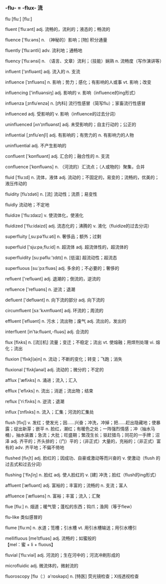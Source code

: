 ### -flu- = -flux- 流


flu [fluː]  [fluː]

fluent [ˈfluːənt] adj. 流畅的，流利的；液态的；畅流的

fluence ['fluːəns] n. （神秘的）影响；[物] 积分通量

fluently [ˈfluːəntli] adv. 流利地；通畅地

fluency [ˈfluːənsi] n. （语言、文章）流利；（技能）娴熟 n. 流畅度（写作演讲等）

influent ['ɪnflʊənt] adj. 流入的 n. 支流

influence [ˈɪnfluəns] n. 影响；势力；感化；有影响的人或事 vt. 影响；改变

influencing ['influənsiŋ] adj. 影响的 v. 影响（influence的ing形式）

influenza [ˌɪnfluˈenzə] n. [内科] 流行性感冒（简写flu）；家畜流行性感冒

influenced adj. 受影响的 v. 影响（influence的过去分词）

uninfluenced [ʌn'ɪnflʊənst] adj. 未受影响的；自主行动的；公正的

influential [ˌɪnfluˈenʃl] adj. 有影响的；有势力的 n. 有影响力的人物

uninfluential adj. 不产生影响的

confluent ['kɒnflʊənt] adj. 汇合的；融合性的 n. 支流

confluence [ˈkɒnfluəns] n. （河流的）汇流点；（人或物的）聚集，合并

fluid [ˈfluːɪd] n. 流体，液体 adj. 流动的；不固定的，易变的；流畅的，优美的；液压传动的

fluidity [fluˈɪdəti] n. [流] 流动性；流质；易变性

fluidly 流动地；不定地

fluidize ['fluːɪdaɪz] v. 使流体化，使液化

fluidized ['flu:idaizd] adj. 流态化的；沸腾的 v. 液化（fluidize的过去分词）

superfluity [ˌsuːpəˈfluːəti] n. 奢侈品；额外；过剩

superfluid ['sju:pə,flu:id] n. 超流体 adj. 超流体性的，超流体的

superfluidity [suːpəfluː'ɪdɪtɪ] n. [低温] 超流动性；超流态

superfluous [suːˈpɜːfluəs] adj. 多余的；不必要的；奢侈的

refluent ['reflʊənt] adj. 退潮的；倒流的，逆流的

refluence ['refluəns] n. 逆流；退潮

defluent ['deflʊənt] n. 向下流的部分 adj. 向下流的

circumfluent [sɜː'kʌmflʊənt] adj. 环流的；周流的

effluent [ˈefluənt] n. 污水；流出物；废气 adj. 流出的，发出的

interfluent [in'tə:fluənt,-fluəs] adj. 合流的

flux [flʌks] n. [流][机] 流量；变迁；不稳定；流出 vt. 使熔融；用焊剂处理 vi. 熔化；流出

fluxion ['flʌkʃ(ə)n] n. 流动；不断的变化；转变；飞跑；消失

fluxional ['flʌkʃənəl] adj. 流动的；微分的；不定的

afflux ['æflʌks] n. 涌进；流入；汇入

efflux ['eflʌks] n. 流出；消逝；流出物；结束

reflux ['riːflʌks] n. 逆流；退潮

influx [ˈɪnflʌks] n. 流入；汇集；河流的汇集处

flush [flʌʃ] v. 发红；使发光；因……兴奋；冲洗，冲掉；把……赶出隐藏地；使暴露；绽出新芽；嵌平 n. 脸红，潮红；有暖色之处；一阵强烈情感；冲（抽水马桶），抽水装置；急流；大批；旺盛期；繁茂生长；驱赶猎鸟；同花的一手牌；沼泽 adj. 齐平的；齐头排的；（门）平的；（非正式）大量的，充裕的；（非正式）富有的 adv. 齐平地；不偏不倚地

flushed [flʌʃt] adj. 脸红的；因成功、自豪或激动等而兴奋的 v. 使激动（flush 的过去式和过去分词）

flushing ['flʌʃiŋ] n. 脸红 adj. 使人脸红的 v. [建] 冲洗；脸红（flush的ing形式）

affluent [ˈæfluənt] adj. 富裕的；丰富的；流畅的 n. 支流；富人

affluence [ˈæfluəns] n. 富裕；丰富；流入；汇聚

flue [fluː] n. 烟道；暖气管；蓬松的东西；钩爪；渔网（等于flew）

flu-like 类似感冒的

flume [fluːm] n. 水道；笕槽；引水槽 vt. 用引水槽输送；用引水槽引

mellifluous [meˈlɪfluəs] adj. 流畅的；如蜜般的   
【mel：蜜 + li + fluous】

fluvial [ˈfluːviəl] adj. 河流的；生在河中的；河流冲刷形成的

microfluidic adj. 微流体的，微射流的

fluoroscopy [flʊ（ː）ə'rɒskəpɪ] n. [特医] 荧光镜检查；X线透视检查

